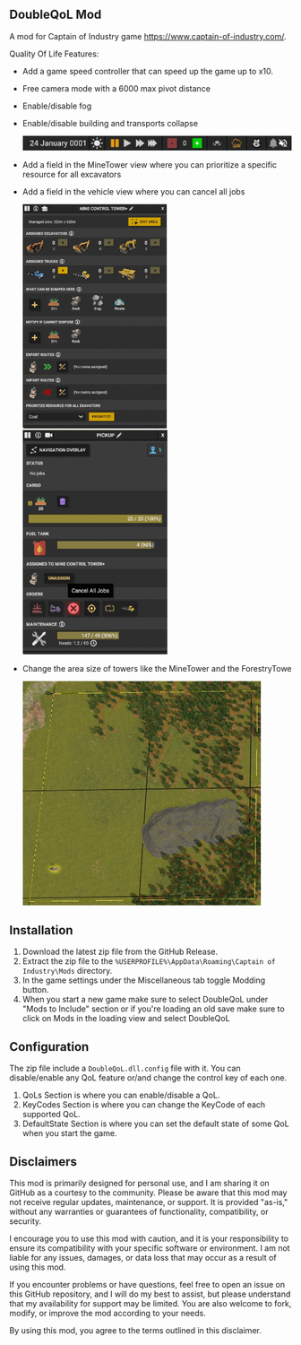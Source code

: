 ## DoubleQoL Mod

A mod for Captain of Industry game https://www.captain-of-industry.com/.

Quality Of Life Features:

- Add a game speed controller that can speed up the game up to x10.
- Free camera mode with a 6000 max pivot distance
- Enable/disable fog
- Enable/disable building and transports collapse

    <img src="./images/StatusBar.png" alt="StatusBar" width="auto">

- Add a field in the MineTower view where you can prioritize a specific resource for all excavators
- Add a field in the vehicle view where you can cancel all jobs

    
    <img src="./images/MineTowerView.png" alt="MineTowerView" width="auto" height="400">    <img src="./images/VehicleView.png" alt="VehicleView" width="auto" height="400">

- Change the area size of towers like the MineTower and the ForestryTowe

    <img src="./images/TowerArea.png" alt="TowerArea" width="auto" height="400">
  

## Installation

1. Download the latest zip file from the GitHub Release.
2. Extract the zip file to the `%USERPROFILE%\AppData\Roaming\Captain of Industry\Mods` directory.
3. In the game settings under the Miscellaneous tab toggle Modding button.
4. When you start a new game make sure to select DoubleQoL under "Mods to Include" section or if you're loading an old save make sure to click on Mods in the loading view and select DoubleQoL

  

## Configuration

The zip file include a `DoubleQoL.dll.config` file with it. You can disable/enable any QoL feature or/and change the control key of each one.

1. QoLs Section is where you can enable/disable a QoL.
2. KeyCodes Section is where you can change the KeyCode of each supported QoL.
3. DefaultState Section is where you can set the default state of some QoL when you start the game.

  

## Disclaimers

This mod is primarily designed for personal use, and I am sharing it on GitHub as a courtesy to the community. Please be aware that this mod may not receive regular updates, maintenance, or support. It is provided "as-is," without any warranties or guarantees of functionality, compatibility, or security.

I encourage you to use this mod with caution, and it is your responsibility to ensure its compatibility with your specific software or environment. I am not liable for any issues, damages, or data loss that may occur as a result of using this mod.

If you encounter problems or have questions, feel free to open an issue on this GitHub repository, and I will do my best to assist, but please understand that my availability for support may be limited. You are also welcome to fork, modify, or improve the mod according to your needs.

By using this mod, you agree to the terms outlined in this disclaimer.